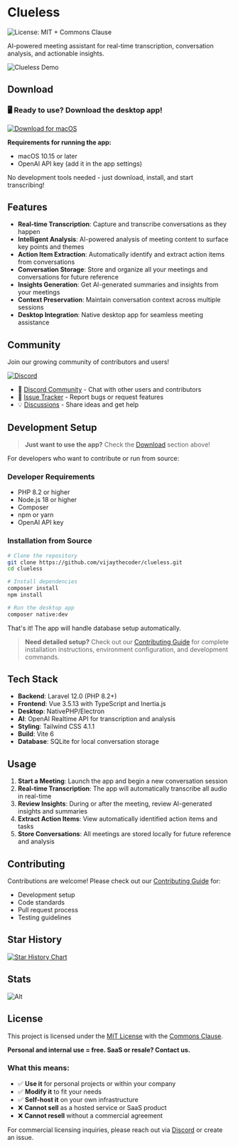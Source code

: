 # Clueless

![License: MIT + Commons Clause](https://img.shields.io/badge/License-MIT%20%2B%20Commons%20Clause-orange)

AI-powered meeting assistant for real-time transcription, conversation analysis, and actionable insights.

![Clueless Demo](https://raw.githubusercontent.com/vijaythecoder/clueless/main/public/images/clueless.gif)

## Download

### 🖥️ Ready to use? Download the desktop app!

[![Download for macOS](https://img.shields.io/badge/Download%20for%20macOS-DMG-blue?logo=apple&logoColor=white)](https://github.com/vijaythecoder/clueless/releases)

**Requirements for running the app:**
- macOS 10.15 or later
- OpenAI API key (add it in the app settings)

No development tools needed - just download, install, and start transcribing!

## Features

- **Real-time Transcription**: Capture and transcribe conversations as they happen
- **Intelligent Analysis**: AI-powered analysis of meeting content to surface key points and themes
- **Action Item Extraction**: Automatically identify and extract action items from conversations
- **Conversation Storage**: Store and organize all your meetings and conversations for future reference
- **Insights Generation**: Get AI-generated summaries and insights from your meetings
- **Context Preservation**: Maintain conversation context across multiple sessions
- **Desktop Integration**: Native desktop app for seamless meeting assistance

## Community

Join our growing community of contributors and users!

[![Discord](https://img.shields.io/discord/1392929316559519864?color=7289DA&label=Discord&logo=discord&logoColor=white)](https://discord.gg/PhPMPrxcKw)

- 💬 [Discord Community](https://discord.gg/PhPMPrxcKw) - Chat with other users and contributors
- 🐛 [Issue Tracker](https://github.com/vijaythecoder/clueless/issues) - Report bugs or request features
- 💡 [Discussions](https://github.com/vijaythecoder/clueless/discussions) - Share ideas and get help

## Development Setup

> **Just want to use the app?** Check the [Download](#download) section above!

For developers who want to contribute or run from source:

### Developer Requirements

- PHP 8.2 or higher
- Node.js 18 or higher  
- Composer
- npm or yarn
- OpenAI API key

### Installation from Source

```bash
# Clone the repository
git clone https://github.com/vijaythecoder/clueless.git
cd clueless

# Install dependencies
composer install
npm install

# Run the desktop app
composer native:dev
```

That's it! The app will handle database setup automatically.

> **Need detailed setup?** Check out our [Contributing Guide](CONTRIBUTING.md) for complete installation instructions, environment configuration, and development commands.

## Tech Stack

- **Backend**: Laravel 12.0 (PHP 8.2+)
- **Frontend**: Vue 3.5.13 with TypeScript and Inertia.js
- **Desktop**: NativePHP/Electron
- **AI**: OpenAI Realtime API for transcription and analysis
- **Styling**: Tailwind CSS 4.1.1
- **Build**: Vite 6
- **Database**: SQLite for local conversation storage

## Usage

1. **Start a Meeting**: Launch the app and begin a new conversation session
2. **Real-time Transcription**: The app will automatically transcribe all audio in real-time
3. **Review Insights**: During or after the meeting, review AI-generated insights and summaries
4. **Extract Action Items**: View automatically identified action items and tasks
5. **Store Conversations**: All meetings are stored locally for future reference and analysis


## Contributing

Contributions are welcome! Please check out our [Contributing Guide](CONTRIBUTING.md) for:
- Development setup
- Code standards
- Pull request process
- Testing guidelines

## Star History

[![Star History Chart](https://api.star-history.com/svg?repos=vijaythecoder/clueless&type=Date)](https://www.star-history.com/#vijaythecoder/clueless&Date)

## Stats
![Alt](https://repobeats.axiom.co/api/embed/2dfb32df45f325d43afe9d5f8d83b06c9b29e542.svg "Repobeats analytics image")

## License

This project is licensed under the [MIT License](LICENSE) with the [Commons Clause](COMMONS_CLAUSE.md).

**Personal and internal use = free. SaaS or resale? Contact us.**

### What this means:
- ✅ **Use it** for personal projects or within your company
- ✅ **Modify it** to fit your needs
- ✅ **Self-host it** on your own infrastructure
- ❌ **Cannot sell** as a hosted service or SaaS product
- ❌ **Cannot resell** without a commercial agreement

For commercial licensing inquiries, please reach out via [Discord](https://discord.gg/PhPMPrxcKw) or create an issue.
